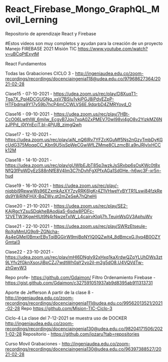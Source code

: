 # React_Firebase_Mongo_GraphQL_Movil_Lerning
Repositorio de aprendizaje React y Firebase

#Estos videos son muy completos y ayudan para la creación de un proyecto
Manejo FIREBASE 2021 Misión TIC
https://www.youtube.com/watch?v=uBCqPtExytM

React Fundamentos

Todas las Grabaciones CICLO 3 - http://ingeniaudea.edu.co/zoom-recordings/recordings/docenciaingenia118@udea.edu.co/97968627364/2021-02-28

Clase15 - 07-10-2021 - https://udea.zoom.us/rec/play/D8XuqT1-Tga7X_Ppl4DCGUGNg_xsV7BSIu1ykjPGJ8iPdyEZpP-HTFbdma9Y17v59b7hcP4mCCWLVS6E.9dqrbD4ZMRYovd_O

Clase16 - 09-10-2021 - https://udea.zoom.us/rec/play/7HBt-CcO06LwthlW_6mjIw_EcgvB7Jqy7xqA0ZxPMEV70wI98vi4gO8v2YizkMZ6NzJPPd_j0tYnEciT.bl-4PjUB_zimgQwh

Clase17 - 12-10-2021 - https://udea.zoom.us/rec/play/ajN_nQ6IRv7YFZcKGuMf5Ns2nGzyTmbDyKGcUdG375MoqqCC_Kbn9U5jsSpWeCGwWfLZMme8CLzmcBI.a9nJRlyIxHCCk12M

Clase18 - 14-10-2021 - https://udea.zoom.us/rec/play/gUWlbEJbT85p3wzkJsSRxbp6sOsKWc0t8xNfQ3fPpWDyEzS88nNfE8V4Im3C7hDvhFgXPfxAGa1Sd0He.-h6wc3F-xr5n-hud

Clase19 - 16-10-2021 - https://udea.zoom.us/rec/play/-njqbbi9RewwWs96EZxmkAzXY7zyRRK6lgKr4Z1VHweYvBYTR1Lswi84fzkReds9Y8jRINFHjX-BqZWy.qt2mZeSeA7hQheHj

Clase20 - 21-10-2021 - https://udea.zoom.us/rec/play/SE2-KAjRgcYZsuSDqkheBAodjjaS-6sdw8PDFc-12VETW3KgwHlUt9N4rNwzeTxlW_L4cairvKIqlj7h.TeujnWsGV3AphuWv

Clase21 - 22-10-2021 - https://udea.zoom.us/rec/play/SWRzEtseule-RpXgMmUG9p9-ZGNcha-As4eGMel0BmxrEByTqiBGGirW9mjBpNYIQ0QZwlt4_8dBmcxG.lIyq4B0OZYGmtal3

Clase22 - 23-10-2021 - https://udea.zoom.us/rec/play/mHI6DNglv92xHxq1kaXrdwQZqYLUhDWs3zt9LYfv2fGknXsorJjBpCZJ7wdtWh0aY2yo2il-m2g5dO8.U4VQVdTw-zhGwyW3

Repo profe- https://github.com/Gdaimon/
Filtro Ordenamiento Firebase - https://gist.github.com/Gdaimon/c327591051937ab9d8395ab911313731

Aporte de Jefferson
A partir de la clase 8 - http://ingeniaudea.edu.co/zoom-recordings/recordings/docenciaingenia111@udea.edu.co/99562013521/2021-02-28
Repo https://github.com/Mision-TIC-Ciclo-3

Ciclo-4
La clase del 7-12-2021 se muestra uso de DOCKER
http://ingeniaudea.edu.co/zoom-recordings/recordings/docenciaingenia130@udea.edu.co/98204171506/2021-02-28
Repositorio - https://github.com/jozaru?tab=repositories

Curso Movil
Grabaciones - http://ingeniaudea.edu.co/zoom-recordings/recordings/docenciaingenia130@udea.edu.co/96397388527/2021-02-28

